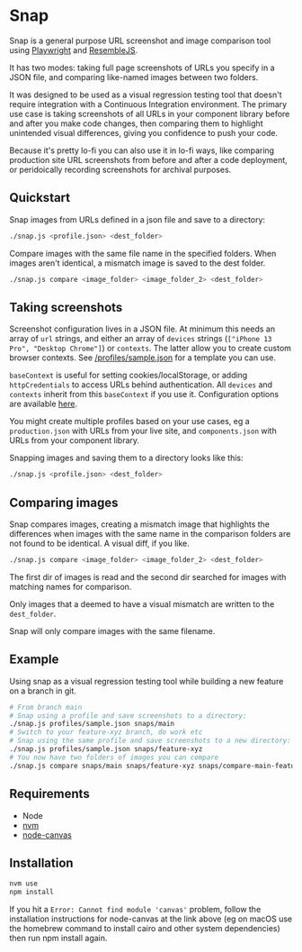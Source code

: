# Snap

Snap is a general purpose URL screenshot and image comparison tool using [Playwright]() and [ResembleJS]().

It has two modes: taking full page screenshots of URLs you specify in a JSON file, and comparing like-named images between two folders.

It was designed to be used as a visual regression testing tool that doesn't require integration with a Continuous Integration environment. The primary use case is taking screenshots of all URLs in your component library before and after you make code changes, then comparing them to highlight unintended visual differences, giving you confidence to push your code.

Because it's pretty lo-fi you can also use it in lo-fi ways, like comparing production site URL screenshots from before and after a code deployment, or peridoically recording screenshots for archival purposes.

## Quickstart

Snap images from URLs defined in a json file and save to a directory:

```bash
./snap.js <profile.json> <dest_folder>
```

Compare images with the same file name in the specified folders. When images aren't identical, a mismatch image is saved to the dest folder.

```bash
./snap.js compare <image_folder> <image_folder_2> <dest_folder>
```

## Taking screenshots

Screenshot configuration lives in a JSON file. At minimum this needs an array of `url` strings, and either an array of `devices` strings (`["iPhone 13 Pro", "Desktop Chrome"]`) or `contexts`. The latter allow you to create custom browser contexts. See [/profiles/sample.json](https://github.com/dominicwhittle/snap/blob/main/profiles/sample.json) for a template you can use.

`baseContext` is useful for setting cookies/localStorage, or adding `httpCredentials` to access URLs behind authentication. All `devices` and `contexts` inherit from this `baseContext` if you use it. Configuration options are available [here](https://playwright.dev/docs/api/class-browser#browser-new-context).

You might create multiple profiles based on your use cases, eg a `production.json` with URLs from your live site, and `components.json` with URLs from your component library.

Snapping images and saving them to a directory looks like this:

```bash
./snap.js <profile.json> <dest_folder>
```

## Comparing images

Snap compares images, creating a mismatch image that highlights the differences when images with the same name in the comparison folders are not found to be identical. A visual diff, if you like.

```bash
./snap.js compare <image_folder> <image_folder_2> <dest_folder>
```

The first dir of images is read and the second dir searched for images with matching names for comparison.

Only images that a deemed to have a visual mismatch are written to the `dest_folder`.

Snap will only compare images with the same filename.

## Example

Using snap as a visual regression testing tool while building a new feature on a branch in git.

```bash
# From branch main
# Snap using a profile and save screenshots to a directory:
./snap.js profiles/sample.json snaps/main
# Switch to your feature-xyz branch, do work etc
# Snap using the same profile and save screenshots to a new directory:
./snap.js profiles/sample.json snaps/feature-xyz
# You now have two folders of images you can compare
./snap.js compare snaps/main snaps/feature-xyz snaps/compare-main-feature-xyz
```

## Requirements

- Node
- [nvm](https://github.com/nvm-sh/nvm)
- [node-canvas](https://github.com/Automattic/node-canvas)

## Installation

```bash
nvm use
npm install
```

If you hit a `Error: Cannot find module 'canvas'` problem, follow the installation instructions for node-canvas at the link above (eg on macOS use the homebrew command to install cairo and other system dependencies) then run npm install again.
